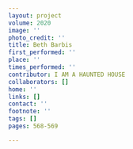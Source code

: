 ```yaml
---
layout: project
volume: 2020
image: ''
photo_credit: ''
title: Beth Barbis
first_performed: ''
place: ''
times_performed: ''
contributor: I AM A HAUNTED HOUSE
collaborators: []
home: ''
links: []
contact: ''
footnote: ''
tags: []
pages: 568-569

---
```





